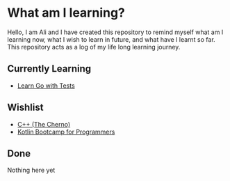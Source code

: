 # What am I learning?
Hello, I am Ali and I have created this repository to remind myself what am I learning now, what I wish to learn in future, and what have I learnt so far. This repository acts as a log of my life long learning journey.

## Currently Learning
- [Learn Go with Tests](https://github.com/quii/learn-go-with-tests)

## Wishlist
- [C++ (The Cherno)](https://youtube.com/playlist?list=PLlrATfBNZ98dudnM48yfGUldqGD0S4FFb)
- [Kotlin Bootcamp for Programmers](https://www.udacity.com/course/kotlin-bootcamp-for-programmers--ud9011)

## Done
Nothing here yet
